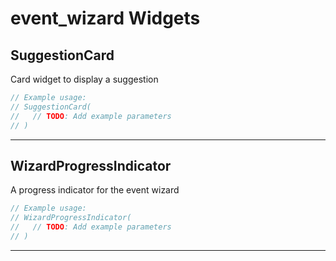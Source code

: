 # event_wizard Widgets

## SuggestionCard

Card widget to display a suggestion

```dart
// Example usage:
// SuggestionCard(
//   // TODO: Add example parameters
// )
```

---

## WizardProgressIndicator

A progress indicator for the event wizard

```dart
// Example usage:
// WizardProgressIndicator(
//   // TODO: Add example parameters
// )
```

---

